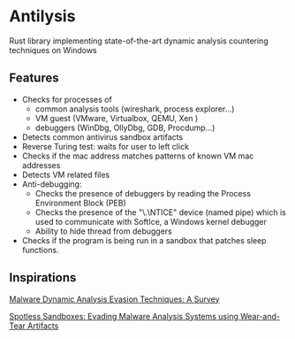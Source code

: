 # Antilysis

Rust library implementing state-of-the-art dynamic analysis countering techniques on Windows

## Features

- Checks for processes of
    - common analysis tools (wireshark, process explorer...)
    - VM guest (VMware, Virtualbox, QEMU, Xen   )
    - debuggers (WinDbg, OllyDbg, GDB, Procdump...)
- Detects common antivirus sandbox artifacts
- Reverse Turing test: waits for user to left click
- Checks if the mac address matches patterns of known VM mac addresses
- Detects VM related files
- Anti-debugging:
    - Checks the presence of debuggers by reading the Process Environment Block (PEB)
    - Checks the presence of the "\\.\NTICE" device (named pipe) which is used to communicate with SoftIce, a Windows kernel debugger
    - Ability to hide thread from debuggers
- Checks if the program is being run in a sandbox that patches sleep functions.

## Inspirations

[Malware Dynamic Analysis Evasion Techniques:
A Survey](https://arxiv.org/pdf/1811.01190)

[Spotless Sandboxes: Evading Malware Analysis
Systems using Wear-and-Tear Artifacts](https://ieeexplore.ieee.org/stamp/stamp.jsp?tp=&arnumber=7958622)
